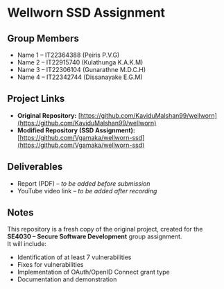# Wellworn SSD Assignment

## Group Members
- Name 1 – IT22364388 (Peiris P.V.G) 
- Name 2 – IT22915740 (Kulathunga K.A.K.M) 
- Name 3 – IT22306104 (Gunarathne M.D.C.H) 
- Name 4 – IT22342744 (Dissanayake E.G.M) 

## Project Links
- **Original Repository:** [https://github.com/KaviduMalshan99/wellworn](https://github.com/KaviduMalshan99/wellworn)
- **Modified Repository (SSD Assignment):** [https://github.com/Vgamaka/wellworn-ssd](https://github.com/Vgamaka/wellworn-ssd)

## Deliverables
- Report (PDF) – *to be added before submission*
- YouTube video link – *to be added after recording*  

## Notes
This repository is a fresh copy of the original project, created for the **SE4030 – Secure Software Development** group assignment.  
It will include:
- Identification of at least 7 vulnerabilities  
- Fixes for vulnerabilities  
- Implementation of OAuth/OpenID Connect grant type  
- Documentation and demonstration
